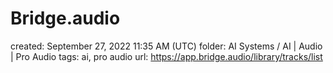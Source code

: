# Bridge.audio

created: September 27, 2022 11:35 AM (UTC)
folder: AI Systems / AI | Audio | Pro Audio
tags: ai, pro audio
url: https://app.bridge.audio/library/tracks/list
